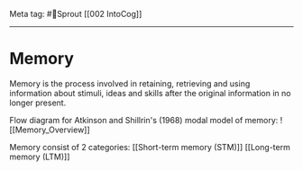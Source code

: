 Meta tag: #🌿Sprout 
[[002 IntoCog]]
___ 
# Memory


Memory is the process involved in retaining, retrieving and using information about stimuli, ideas and skills after the original information in no longer present.

Flow diagram for Atkinson and Shillrin's (1968) modal model of memory:
![[Memory_Overview]]

Memory consist of 2 categories:
[[Short-term memory (STM)]]
[[Long-term memory (LTM)]]

